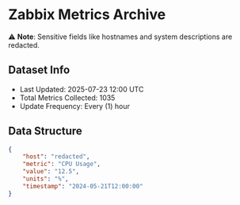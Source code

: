 # Zabbix Metrics Archive

⚠️ **Note**: Sensitive fields like hostnames and system descriptions are redacted.

## Dataset Info
- Last Updated: 2025-07-23 12:00 UTC
- Total Metrics Collected: 1035
- Update Frequency: Every (1) hour

## Data Structure
```json
{
    "host": "redacted",
    "metric": "CPU Usage",
    "value": "12.5",
    "units": "%",
    "timestamp": "2024-05-21T12:00:00"
}
```
